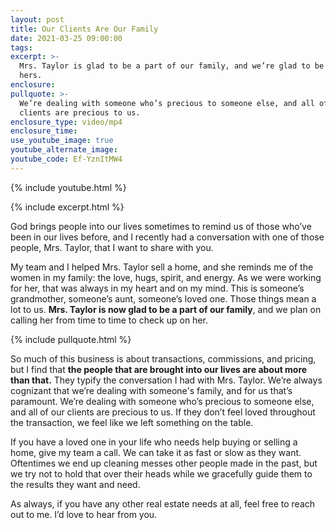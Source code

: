 ```yaml
---
layout: post
title: Our Clients Are Our Family
date: 2021-03-25 09:00:00
tags:
excerpt: >-
  Mrs. Taylor is glad to be a part of our family, and we’re glad to be a part of
  hers.
enclosure:
pullquote: >-
  We’re dealing with someone who’s precious to someone else, and all of our
  clients are precious to us.
enclosure_type: video/mp4
enclosure_time:
use_youtube_image: true
youtube_alternate_image:
youtube_code: Ef-YznItMW4
---
```

{% include youtube.html %}

{% include excerpt.html %}

God brings people into our lives sometimes to remind us of those who’ve been in our lives before, and I recently had a conversation with one of those people, Mrs. Taylor, that I want to share with you.

My team and I helped Mrs. Taylor sell a home, and she reminds me of the women in my family: the love, hugs, spirit, and energy. As we were working for her, that was always in my heart and on my mind. This is someone’s grandmother, someone’s aunt, someone’s loved one. Those things mean a lot to us. **Mrs. Taylor is now glad to be a part of our family**, and we plan on calling her from time to time to check up on her.

{% include pullquote.html %}

So much of this business is about transactions, commissions, and pricing, but I find that **the people that are brought into our lives are about more than that.** They typify the conversation I had with Mrs. Taylor. We’re always cognizant that we’re dealing with someone's family, and for us that’s paramount. We’re dealing with someone who’s precious to someone else, and all of our clients are precious to us. If they don’t feel loved throughout the transaction, we feel like we left something on the table.&nbsp;

If you have a loved one in your life who needs help buying or selling a home, give my team a call. We can take it as fast or slow as they want. Oftentimes we end up cleaning messes other people made in the past, but we try not to hold that over their heads while we gracefully guide them to the results they want and need.&nbsp;

As always, if you have any other real estate needs at all, feel free to reach out to me. I’d love to hear from you.
